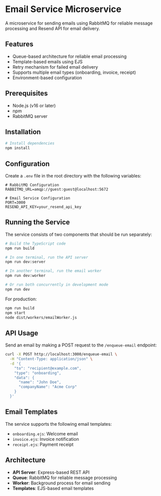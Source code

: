# Email Service Microservice

A microservice for sending emails using RabbitMQ for reliable message processing and Resend API for email delivery.

## Features

- Queue-based architecture for reliable email processing
- Template-based emails using EJS
- Retry mechanism for failed email delivery
- Supports multiple email types (onboarding, invoice, receipt)
- Environment-based configuration

## Prerequisites

- Node.js (v16 or later)
- npm
- RabbitMQ server

## Installation

```bash
# Install dependencies
npm install
```

## Configuration

Create a `.env` file in the root directory with the following variables:

```
# RabbitMQ Configuration
RABBITMQ_URL=amqp://guest:guest@localhost:5672

# Email Service Configuration
PORT=3000
RESEND_API_KEY=your_resend_api_key
```

## Running the Service

The service consists of two components that should be run separately:

```bash
# Build the TypeScript code
npm run build

# In one terminal, run the API server
npm run dev:server

# In another terminal, run the email worker
npm run dev:worker

# Or run both concurrently in development mode
npm run dev
```

For production:

```bash
npm run build
npm start
node dist/workers/emailWorker.js
```

## API Usage

Send an email by making a POST request to the `/enqueue-email` endpoint:

```bash
curl -X POST http://localhost:3000/enqueue-email \
  -H "Content-Type: application/json" \
  -d '{
    "to": "recipient@example.com",
    "type": "onboarding",
    "data": {
      "name": "John Doe",
      "companyName": "Acme Corp"
    }
  }'
```

## Email Templates

The service supports the following email templates:

- `onboarding.ejs`: Welcome email
- `invoice.ejs`: Invoice notification
- `receipt.ejs`: Payment receipt

## Architecture

- **API Server**: Express-based REST API
- **Queue**: RabbitMQ for reliable message processing
- **Worker**: Background process for email sending
- **Templates**: EJS-based email templates
